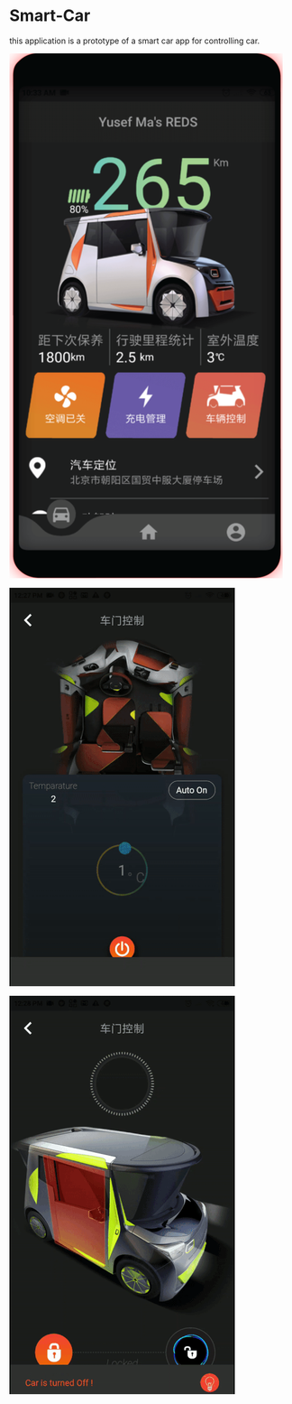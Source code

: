 # Smart-Car
this application is a prototype of a smart car app for controlling car. 



![alt text](https://github.com/Mehedi50200/Smart-Car/blob/master/assets/screenshots/red_car.png?raw=true)

![alt text](https://github.com/Mehedi50200/Smart-Car/blob/master/assets/screenshots/temparature.gif?raw=true)

![alt text](https://github.com/Mehedi50200/Smart-Car/blob/master/assets/screenshots/lock.gif?raw=true)
